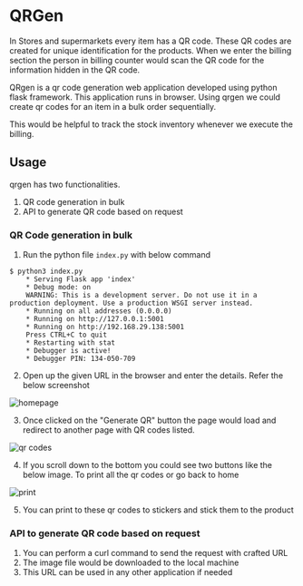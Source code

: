 # QRGen

In Stores and supermarkets every item has a QR code. These QR codes are created for unique identification for the products. When we enter the billing section the person in billing counter would scan the QR code for the information hidden in the QR code. 

QRgen is a qr code generation web application developed using python flask framework. This application runs in browser. Using qrgen we could create qr codes for an item in a bulk order sequentially.

This would be helpful to track the stock inventory whenever we execute the billing.

## Usage

qrgen has two functionalities. 

1. QR code generation in bulk
2. API to generate QR code based on request


### QR Code generation in bulk

1. Run the python file `index.py` with below command

```
$ python3 index.py
    * Serving Flask app 'index'
    * Debug mode: on
    WARNING: This is a development server. Do not use it in a production deployment. Use a production WSGI server instead.
    * Running on all addresses (0.0.0.0)
    * Running on http://127.0.0.1:5001
    * Running on http://192.168.29.138:5001
    Press CTRL+C to quit
    * Restarting with stat
    * Debugger is active!
    * Debugger PIN: 134-050-709
```

2. Open up the given URL in the browser and enter the details. Refer the below screenshot

![homepage](https://i.imgur.com/uqEGofv.png)

3. Once clicked on the "Generate QR" button the page would load and redirect to another page with QR codes listed.

![qr codes](https://i.imgur.com/Ggjb1Zy.png)

4. If you scroll down to the bottom you could see two buttons like the below image. To print all the qr codes or go back to home

![print](https://i.imgur.com/6hMHrh3.png)

5. You can print to these qr codes to stickers and stick them to the product

### API to generate QR code based on request

1. You can perform a curl command to send the request with crafted URL
2. The image file would be downloaded to the local machine
3. This URL can be used in any other application if needed